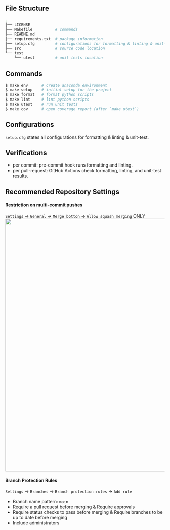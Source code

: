 ## File Structure
```bash
.
├── LICENSE
├── Makefile          # commands
├── README.md
├── requirements.txt  # package information
├── setup.cfg         # configurations for formatting & linting & unit-test
├── src               # source code location
└── test
    └── utest         # unit tests location
```

## Commands
```bash
$ make env      # create anaconda environment
$ make setup    # initial setup for the project
$ make format   # format python scripts
$ make lint     # lint python scripts
$ make utest    # run unit tests
$ make cov      # open coverage report (after `make utest`)
```

## Configurations
`setup.cfg` states all configurations for formatting & linting & unit-test.

## Verifications
- per commit: pre-commit hook runs formatting and linting.
- per pull-request: GitHub Actions check formatting, linting, and unit-test results.

## Recommended Repository Settings
#### Restriction on multi-commit pushes
`Settings` -> `General` -> `Merge botton` -> `Allow squash merging` ONLY
<img width="796" src="https://user-images.githubusercontent.com/14961526/152031596-a329a74c-add7-4d1c-ada5-d0279da16195.png">

#### Branch Protection Rules
`Settings` -> `Branches` -> `Branch protection rules` -> `Add rule`
- Branch name pattern: `main`
- Require a pull request before merging & Require approvals
- Require status checks to pass before merging & Require branches to be up to date before merging
- Include administrators
